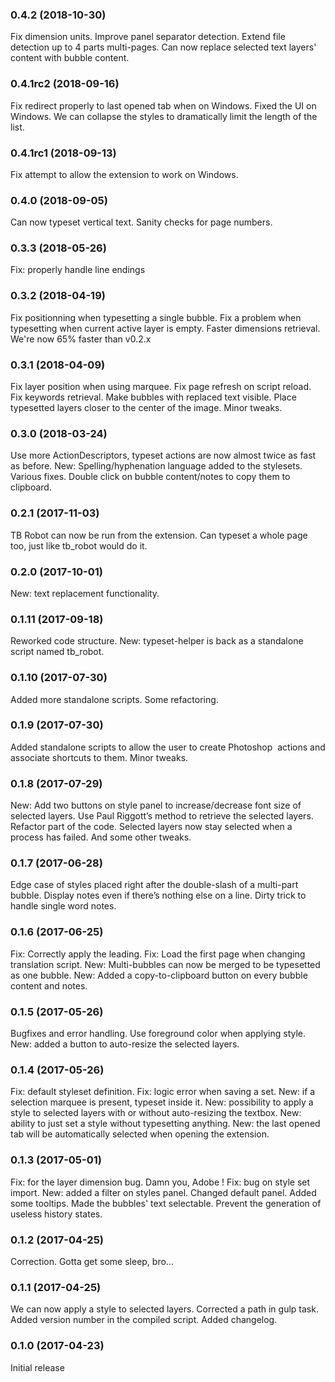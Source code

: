 ### 0.4.2 (2018-10-30)
Fix dimension units.
Improve panel separator detection.
Extend file detection up to 4 parts multi-pages.
Can now replace selected text layers' content with bubble content.


### 0.4.1rc2 (2018-09-16)
Fix redirect properly to last opened tab when on Windows.
Fixed the UI on Windows.
We can collapse the styles to dramatically limit the length of the list.


### 0.4.1rc1 (2018-09-13)
Fix attempt to allow the extension to work on Windows.


### 0.4.0 (2018-09-05)
Can now typeset vertical text.
Sanity checks for page numbers.


### 0.3.3 (2018-05-26)
Fix: properly handle line endings


### 0.3.2 (2018-04-19)
Fix positionning when typesetting a single bubble.
Fix a problem when typesetting when current active layer is empty.
Faster dimensions retrieval.
We're now 65% faster than v0.2.x


### 0.3.1 (2018-04-09)
Fix layer position when using marquee.
Fix page refresh on script reload.
Fix keywords retrieval.
Make bubbles with replaced text visible.
Place typesetted layers closer to the center of the image.
Minor tweaks.


### 0.3.0 (2018-03-24)
Use more ActionDescriptors, typeset actions are now almost twice as fast as before.
New: Spelling/hyphenation language added to the stylesets.
Various fixes.
Double click on bubble content/notes to copy them to clipboard.


### 0.2.1 (2017-11-03)
TB Robot can now be run from the extension.
Can typeset a whole page too, just like tb_robot would do it.


### 0.2.0 (2017-10-01)
New: text replacement functionality.


### 0.1.11 (2017-09-18)
Reworked code structure.
New: typeset-helper is back as a standalone script named tb_robot.


### 0.1.10 (2017-07-30)
Added more standalone scripts.
Some refactoring.


### 0.1.9 (2017-07-30)
Added standalone scripts to allow the user to create Photoshop  actions and associate shortcuts to them.
Minor tweaks.


### 0.1.8 (2017-07-29)
New: Add two buttons on style panel to increase/decrease font size of selected layers.
Use Paul Riggott’s method to retrieve the selected layers. Refactor part of the code.
Selected layers now stay selected when a process has failed.
And some other tweaks.


### 0.1.7 (2017-06-28)
Edge case of styles placed right after the double-slash of a multi-part  bubble.
Display notes even if there’s nothing else on a line.
Dirty trick to handle single word notes.


### 0.1.6 (2017-06-25)
Fix: Correctly apply the leading.
Fix: Load the first page when changing translation script.
New: Multi-bubbles can now be merged to be typesetted as one bubble.
New: Added a copy-to-clipboard button on every bubble content and notes.


### 0.1.5 (2017-05-26)
Bugfixes and error handling.
Use foreground color when applying style.
New: added a button to auto-resize the selected layers.


### 0.1.4 (2017-05-26)
Fix: default styleset definition.
Fix: logic error when saving a set.
New: if a selection marquee is present, typeset inside it.
New: possibility to apply a style to selected layers with or without auto-resizing the textbox.
New: ability to just set a style without typesetting anything.
New: the last opened tab will be automatically selected when opening the extension.


### 0.1.3 (2017-05-01)
Fix: for the layer dimension bug. Damn you, Adobe !
Fix: bug on style set import.
New: added a filter on styles panel.
Changed default panel.
Added some tooltips.
Made the bubbles' text selectable.
Prevent the generation of useless history states.


### 0.1.2 (2017-04-25)
Correction. Gotta get some sleep, bro...


### 0.1.1 (2017-04-25)
We can now apply a style to selected layers.
Corrected a path in gulp task.
Added version number in the compiled script.
Added changelog.


### 0.1.0 (2017-04-23)
Initial release
